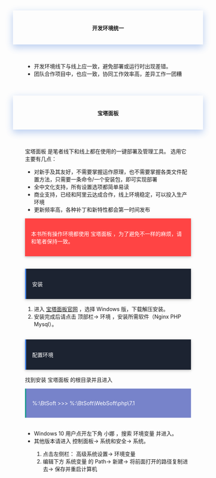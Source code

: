<div style="text-align:center;padding-left:2rem;padding-right:2rem;padding-top:1rem;padding-bottom:1rem;box-shadow:0 8px 17px 0 rgba(76,124,226,.2), 0 6px 20px 0 rgba(49,115,211,.19)">
<h4 class="margin-top:5rem;"><span style="font-weight:600">开发环境统一</span></h4>
</div>
<br>
<div style="padding-left:2rem;padding-right:2rem;padding-top:1rem;">
    <p>
        <ul>
            <li>开发环境线下与线上应一致，避免部署或运行时出现差错。</li>
            <li>团队合作项目中，也应一致，协同工作效率高，差异工作一团糟</li>
        </ul>
    </p>
</div>
<br><br>
<div style="text-align:center;padding-left:2rem;padding-right:2rem;padding-top:1rem;padding-bottom:1rem;box-shadow:0 8px 17px 0 rgba(76,124,226,.2), 0 6px 20px 0 rgba(49,115,211,.19)">
<h4 class="margin-top:5rem;"><span style="font-weight:600">宝塔面板</span></h4>
</div>
<br>
<div style="padding-left:2rem;padding-right:2rem;padding-top:1rem;">
    <p>
        宝塔面板 是笔者线下和线上都在使用的一键部署及管理工具。
        选用它主要有几点：
        <ul>
            <li>对新手及其友好，不需要掌握运作原理，也不需要掌握各类文件配置方法，只需要一条命令/一个安装包，即可实现部署</li>
            <li>全中文化支持，所有设置选项都简单易读</li>
            <li>商业支持，已经和阿里云达成合作，线上环境稳定，可以投入生产环境</li>
            <li>更新频率高，各种补丁和新特性都会第一时间发布</li>
        </ul>
    </p>
    <div style="background-color:#ff4444;color:#fff;padding-top:1rem;padding-bottom:1rem;margin-bottom:1rem;box-shadow:0 2px 5px 0 rgba(0,0,0,.16), 0 2px 10px 0 rgba(0,0,0,.12);">
        <p style="margin-left: 1rem;margin-right: 1rem;">
            <span>
                本书所有操作环境都使用 宝塔面板 ，为了避免不一样的麻烦，请和笔者保持一致。
            </span>
        </p>
    </div>
    <br>
    <div style="background-color:#1C2331;color:#fff;border-left:solid 3px #4285F4;padding-top:1rem;padding-bottom:1rem;margin-bottom:1rem;box-shadow:0 2px 5px 0 rgba(0,0,0,.16), 0 2px 10px 0 rgba(0,0,0,.12);">
        <p style="margin-left: 1rem;margin-right: 1rem;">
            <span>安装</span>
        </p>
    </div>
    <p>
        <ol>
            <li>进入 <a href="https://www.bt.cn/" target="_black" rel="noopener noreferrer">宝塔面板官网</a> ，选择 Windows 版，下载解压安装。</li>
            <li>安装完成后请点击 顶部栏-> 环境 ，安装所需软件（Nginx PHP Mysql）。</li>
        </ol>
    </p>
    <br>
    <div style="background-color:#1C2331;color:#fff;border-left:solid 3px #4285F4;padding-top:1rem;padding-bottom:1rem;margin-bottom:1rem;box-shadow:0 2px 5px 0 rgba(0,0,0,.16), 0 2px 10px 0 rgba(0,0,0,.12);">
        <p style="margin-left: 1rem;margin-right: 1rem;">
            <span>配置环境</span>
        </p>
    </div>
    <p>
        找到安装 宝塔面板 的根目录并且进入
    </p>
    <div style="background-color:rgba(63, 81, 181, 0.7);color:#fff;border-left:solid 3px #009688;padding-top:1rem;padding-bottom:1rem;">
        <p style="margin-left: 1rem;margin-right: 1rem;">
            <span>
                %:\BtSoft >>> %:\BtSoft\WebSoft\php\7.1
            </span>
        </p>
    </div>
    <br>
    <p>
        <ul>
            <li>Windows 10 用户点开左下角 小娜 ，搜索 环境变量 并进入。</li>
            <li>其他版本请进入 控制面板-> 系统和安全-> 系统。</li>
            <ol>
                <li>点击左侧栏： 高级系统设置-> 环境变量</li>
                <li>编辑下方 系统变量 的 Path-> 新建-> 将前面打开的路径复制进去-> 保存并重启计算机</li>
            </ol>
        </ul>     
    </p>
</div>